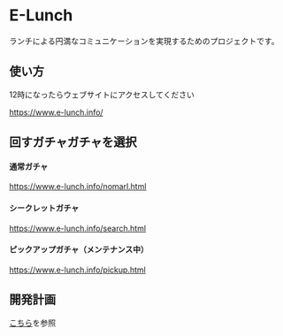 E-Lunch
======================
ランチによる円満なコミュニケーションを実現するためのプロジェクトです。

使い方
------
12時になったらウェブサイトにアクセスしてください

https://www.e-lunch.info/

## 回すガチャガチャを選択 ##
#### 通常ガチャ
https://www.e-lunch.info/nomarl.html

#### シークレットガチャ
https://www.e-lunch.info/search.html

#### ピックアップガチャ（メンテナンス中）
https://www.e-lunch.info/pickup.html

開発計画
--------
[こちら](https://github.com/originbenntou/E-Lunch/issues/1)を参照
